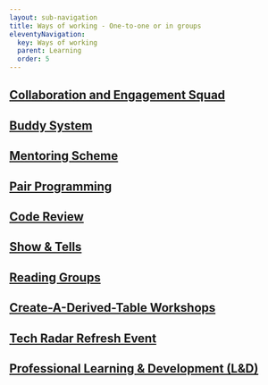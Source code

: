 ```yaml
---
layout: sub-navigation
title: Ways of working - One-to-one or in groups
eleventyNavigation:
  key: Ways of working
  parent: Learning
  order: 5
---
```


<div class="grid grid-cols-1 gap-4 pt-8">
  <div class="grid-card">
    <h2 class="govuk-heading-m"><a href="collaboration/" class="govuk-link">Collaboration and Engagement Squad</a></h2>
  </div>
<div class="grid grid-cols-1 gap-4 pt-8">
  <div class="grid-card">
    <h2 class="govuk-heading-m"><a href="buddy-system/" class="govuk-link">Buddy System</a></h2>
  </div>
<div class="grid grid-cols-1 gap-4 pt-8">
  <div class="grid-card">
    <h2 class="govuk-heading-m"><a href="mentoring/" class="govuk-link">Mentoring Scheme</a></h2>
  </div>
<div class="grid grid-cols-1 gap-4 pt-8">
  <div class="grid-card">
    <h2 class="govuk-heading-m"><a href="pair/" class="govuk-link">Pair Programming</a></h2>
  </div>
<div class="grid grid-cols-1 gap-4 pt-8">
  <div class="grid-card">
    <h2 class="govuk-heading-m"><a href="code/" class="govuk-link">Code Review</a></h2>
  </div>
<div class="grid grid-cols-1 gap-4 pt-8">
  <div class="grid-card">
    <h2 class="govuk-heading-m"><a href="show/" class="govuk-link">Show & Tells</a></h2>
  </div>
<div class="grid grid-cols-1 gap-4 pt-8">
  <div class="grid-card">
    <h2 class="govuk-heading-m"><a href="reading/" class="govuk-link">Reading Groups</a></h2>
  </div>
<div class="grid grid-cols-1 gap-4 pt-8">
  <div class="grid-card">
    <h2 class="govuk-heading-m"><a href="CaDeT/" class="govuk-link">Create-A-Derived-Table Workshops</a></h2>
  </div>
<div class="grid grid-cols-1 gap-4 pt-8">
  <div class="grid-card">
    <h2 class="govuk-heading-m"><a href="radar/" class="govuk-link">Tech Radar Refresh Event</a></h2>
  </div>
<div class="grid grid-cols-1 gap-4 pt-8">
  <div class="grid-card">
    <h2 class="govuk-heading-m"><a href="LnD/" class="govuk-link">Professional Learning & Development (L&D)</a></h2>
  </div>